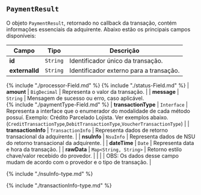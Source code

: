 ## `PaymentResult`

O objeto `PaymentResult`, retornado no callback da transação, contém informações essenciais da adquirente. Abaixo estão os principais campos disponíveis:

| Campo      | Tipo     | Descrição                                                            |
|------------|----------|----------------------------------------------------------------------|
| **id**     | `String` | Identificador único da transação.                                    |
| **externalId** | `String` | Identificador externo para a transação.                          |
{% include "./processor-Field.md" %}
{% include "./status-Field.md" %}
| **amount** | `BigDecimal`   | Representa o valor da transação.                |
| **message** | `String` | Mensagem de sucesso ou erro, caso aplicável.  
{% include "./paymentType-Field.md" %}
| **transactionType** | `Interface` | Representa a interface que o enumerador do modalidade de cada método possuí. Exemplo: Crédito Parcelado Lojista. Ver exemplos abaixo. (`CreditTransactionType`,`DebitTransactionType`,`VoucherTransactionType`) |
| **transactionInfo** | `TransactionInfo` | Representa dados de retorno transacional da adquirente. |
| **nsuInfo** | `NsuInfo` | Representa dados de NSU do retorno transacional da adquirente. |
| **dateTime** | `Date` | Representa data e hora da transação. |
| **rawData**  | `Map<String, String>` | Retorno estilo chave/valor recebido do provedor. |
|              |                       | OBS: Os dados desse campo mudam de acordo com o provedor e o tipo de transação. |

{% include "./nsuInfo-type.md" %}

{% include "./transactionInfo-type.md" %}